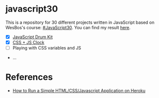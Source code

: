 # javascript30
This is a repository for 30 different projects written in JavaScript based on WesBos's course: [#JavaScript30](https://javascript30.com). You can find my result [here](https://javascript30project.herokuapp.com).
- [X] [JavaScript Drum Kit](https://github.com/capkimquang/javascript30/tree/master/challenge/01)
- [X] [CSS + JS Clock](https://github.com/capkimquang/javascript30/tree/master/challenge/02)
- [ ] Playing with CSS variables and JS
- ...
# References
- [How to Run a Simple HTML/CSS/Javascript Application on Heroku](https://medium.com/@winnieliang/how-to-run-a-simple-html-css-javascript-application-on-heroku-4e664c541b0b)
